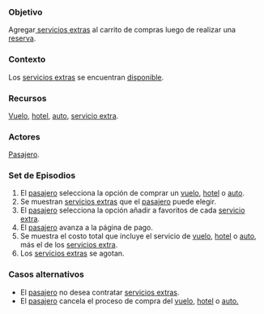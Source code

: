 ### Objetivo

Agregar[ servicios extras](https://app.nuclino.com/Curso-LEL/Agencia-de-Viajes/Objeto-Servicio-d10cf9fa-4a54-493e-8262-5ba02b9a295b) al carrito de compras luego de realizar una [reserva](https://app.nuclino.com/Curso-LEL/Agencia-de-Viajes/Objeto-Reserva-f6cb1208-721f-4cea-895b-40a0e9825210).

### Contexto

Los [servicios extras](https://app.nuclino.com/Curso-LEL/Agencia-de-Viajes/Objeto-Servicio-d10cf9fa-4a54-493e-8262-5ba02b9a295b) se encuentran [disponible](https://app.nuclino.com/Curso-LEL/Agencia-de-Viajes/Estado-Servicio-Extra-Disponible-ac4cfdda-9f29-4862-9b23-5b40ae360ef9).

### Recursos

[Vuelo](https://app.nuclino.com/Curso-LEL/Agencia-de-Viajes/Servicio-Vuelo-71851f91-02b2-4cd3-b33b-7fea9bd789c9), [hotel](https://app.nuclino.com/Curso-LEL/Agencia-de-Viajes/Servicio-Hotel-a7d351ed-40cb-4201-b372-928d7064930c), [auto](https://app.nuclino.com/Curso-LEL/Agencia-de-Viajes/Servicio-Auto-bf39c08c-4d7e-4af8-a986-76e5fbd5390a), [servicio extra](https://app.nuclino.com/Curso-LEL/Agencia-de-Viajes/Objeto-Servicio-d10cf9fa-4a54-493e-8262-5ba02b9a295b).

### Actores

[Pasajero](https://app.nuclino.com/Curso-LEL/Agencia-de-Viajes/Sujeto-Pasajero-1aca8769-d624-47f7-9373-9682438afab4).

### Set de Episodios

1. El [pasajero](https://app.nuclino.com/Curso-LEL/Agencia-de-Viajes/Sujeto-Pasajero-Husped-Cliente-1aca8769-d624-47f7-9373-9682438afab4) selecciona la opción de comprar un [vuelo](https://app.nuclino.com/Curso-LEL/Agencia-de-Viajes/Servicio-Vuelo-71851f91-02b2-4cd3-b33b-7fea9bd789c9), [hotel](https://app.nuclino.com/Curso-LEL/Agencia-de-Viajes/Servicio-Hotel-a7d351ed-40cb-4201-b372-928d7064930c) o [auto](https://app.nuclino.com/Curso-LEL/Agencia-de-Viajes/Servicio-Auto-bf39c08c-4d7e-4af8-a986-76e5fbd5390a).
2. Se muestran [servicios extras](https://app.nuclino.com/Curso-LEL/Agencia-de-Viajes/Objeto-Servicio-d10cf9fa-4a54-493e-8262-5ba02b9a295b) que el [pasajero](https://app.nuclino.com/Curso-LEL/Agencia-de-Viajes/Sujeto-Pasajero-Husped-Cliente-1aca8769-d624-47f7-9373-9682438afab4) puede elegir.
3. El [pasajero](https://app.nuclino.com/Curso-LEL/Agencia-de-Viajes/Sujeto-Pasajero-Husped-Cliente-1aca8769-d624-47f7-9373-9682438afab4) selecciona la opción añadir a favoritos de cada [servicio extra](https://app.nuclino.com/Curso-LEL/Agencia-de-Viajes/Objeto-Servicio-d10cf9fa-4a54-493e-8262-5ba02b9a295b).
4. El [pasajero](https://app.nuclino.com/Curso-LEL/Agencia-de-Viajes/Sujeto-Pasajero-Husped-Cliente-1aca8769-d624-47f7-9373-9682438afab4) avanza a la página de pago.
5. Se muestra el costo total que incluye el servicio de [vuelo](https://app.nuclino.com/Curso-LEL/Agencia-de-Viajes/Servicio-Vuelo-71851f91-02b2-4cd3-b33b-7fea9bd789c9), [hotel](https://app.nuclino.com/Curso-LEL/Agencia-de-Viajes/Servicio-Hotel-a7d351ed-40cb-4201-b372-928d7064930c) o [auto](https://app.nuclino.com/Curso-LEL/Agencia-de-Viajes/Servicio-Auto-bf39c08c-4d7e-4af8-a986-76e5fbd5390a), más el de los [servicios extra](https://app.nuclino.com/Curso-LEL/Agencia-de-Viajes/Objeto-Servicio-d10cf9fa-4a54-493e-8262-5ba02b9a295b).
6. Los [servicios extras](https://app.nuclino.com/Curso-LEL/Agencia-de-Viajes/Objeto-Servicio-d10cf9fa-4a54-493e-8262-5ba02b9a295b) se agotan.

### Casos alternativos

* El [pasajero](https://app.nuclino.com/Curso-LEL/Agencia-de-Viajes/Sujeto-Pasajero-Husped-Cliente-1aca8769-d624-47f7-9373-9682438afab4) no desea contratar [servicios extras](https://app.nuclino.com/Curso-LEL/Agencia-de-Viajes/Objeto-Servicio-d10cf9fa-4a54-493e-8262-5ba02b9a295b).
* El [pasajero](https://app.nuclino.com/Curso-LEL/Agencia-de-Viajes/Sujeto-Pasajero-Husped-Cliente-1aca8769-d624-47f7-9373-9682438afab4) cancela el proceso de compra del [vuelo](https://app.nuclino.com/Curso-LEL/Agencia-de-Viajes/Servicio-Vuelo-71851f91-02b2-4cd3-b33b-7fea9bd789c9), [hotel](https://app.nuclino.com/Curso-LEL/Agencia-de-Viajes/Servicio-Hotel-a7d351ed-40cb-4201-b372-928d7064930c) o [auto.](https://app.nuclino.com/Curso-LEL/Agencia-de-Viajes/Servicio-Auto-bf39c08c-4d7e-4af8-a986-76e5fbd5390a)